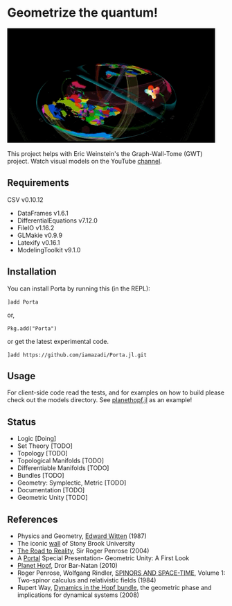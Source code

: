 # Geometrize the quantum!

![Gallery: Alternative view](https://github.com/iamazadi/Porta.jl/blob/master/docs/_posts_images/IMG_5621.gif)

This project helps with Eric Weinstein's the Graph-Wall-Tome (GWT) project. Watch visual
models on the YouTube [channel][1].

## Requirements
CSV v0.10.12
- DataFrames v1.6.1
- DifferentialEquations v7.12.0
- FileIO v1.16.2
- GLMakie v0.9.9
- Latexify v0.16.1
- ModelingToolkit v9.1.0


## Installation
You can install Porta by running this (in the REPL):

```julia-repl
]add Porta
```
or,
```julia-repl
Pkg.add("Porta")
```
or get the latest experimental code.
```julia-repl
]add https://github.com/iamazadi/Porta.jl.git
```

## Usage
For client-side code read the tests, and for examples on how to build please check out the
models directory. See [planethopf.jl](../master/models/planethopf.jl) as an example!

## Status
- Logic [Doing]
- Set Theory [TODO]
- Topology [TODO]
- Topological Manifolds [TODO]
- Differentiable Manifolds [TODO]
- Bundles [TODO]
- Geometry: Symplectic, Metric [TODO]
- Documentation [TODO]
- Geometric Unity [TODO]

## References
- Physics and Geometry, [Edward Witten][2] (1987)
- The iconic [wall][3] of Stony Brook University
- [The Road to Reality][4], Sir Roger Penrose (2004)
- A [Portal][5] Special Presentation- Geometric Unity: A First Look
- [Planet Hopf][6], Dror Bar-Natan (2010)
- Roger Penrose, Wolfgang Rindler, [SPINORS AND SPACE-TIME][7], Volume 1: Two-spinor calculus and relativistic fields (1984)
- Rupert Way, [Dynamics in the Hopf bundle][8], the geometric phase and implications for dynamical systems (2008)

[1]: https://www.youtube.com/channel/UCY8FW_kvEfGDj5i5j_rkaqA
[2]: https://cds.cern.ch/record/181783/files/cer-000093203.pdf
[3]: http://www.math.stonybrook.edu/~tony/scgp/wall-story/wall-story.html
[4]: https://www.amazon.com/Road-Reality-Complete-Guide-Universe/dp/0679776311
[5]: https://youtu.be/Z7rd04KzLcg
[6]: http://drorbn.net/AcademicPensieve/Projects/PlanetHopf/
[7]: https://doi.org/10.1017/CBO9780511564048
[8]: http://personal.maths.surrey.ac.uk/st/T.Bridges/GEOMETRIC-PHASE/RW_Finalformthesis.pdf

